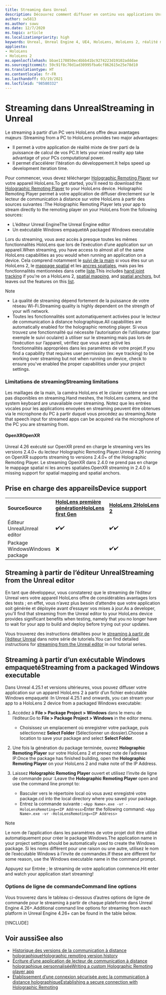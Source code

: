 ```yaml
---
title: Streaming dans Unreal
description: Découvrez comment diffuser en continu vos applications Unreal vers HoloLens 2, y compris les limitations et les options de ligne de commande pour le streaming.
author: sw5813
ms.author: suwu
ms.date: 12/7/2020
ms.topic: article
ms.localizationpriority: high
keywords: Unreal, Unreal Engine 4, UE4, HoloLens, HoloLens 2, réalité mixte, tutoriel, streaming, PC, application de communication à distance holographique, holographic remoting player, documentation, casque de réalité mixte, casque windows mixed reality, casque de réalité virtuelle
appliesto:
- HoloLens
- HoloLens 2
ms.openlocfilehash: bbae1170850ec4bbb41bc9274223d19102adddae
ms.sourcegitcommit: 59c91f8c70d1ad30995fba6cf862615e25e78d10
ms.translationtype: HT
ms.contentlocale: fr-FR
ms.lasthandoff: 03/19/2021
ms.locfileid: "98580332"
---
```

# <a name="streaming-in-unreal"></a><span data-ttu-id="848a5-104">Streaming dans Unreal</span><span class="sxs-lookup"><span data-stu-id="848a5-104">Streaming in Unreal</span></span>

<span data-ttu-id="848a5-105">Le streaming à partir d’un PC vers HoloLens offre deux avantages majeurs :</span><span class="sxs-lookup"><span data-stu-id="848a5-105">Streaming from a PC to HoloLens provides two major advantages:</span></span> 
* <span data-ttu-id="848a5-106">Il permet à votre application de réalité mixte de tirer parti de la puissance de calcul de vos PC.</span><span class="sxs-lookup"><span data-stu-id="848a5-106">It lets your mixed reality app take advantage of your PCs computational power.</span></span> 
* <span data-ttu-id="848a5-107">Il permet d’accélérer l’itération du développement.</span><span class="sxs-lookup"><span data-stu-id="848a5-107">It helps speed up development iteration time.</span></span> 

<span data-ttu-id="848a5-108">Pour commencer, vous devez télécharger [Holographic Remoting Player](../platform-capabilities-and-apis/holographic-remoting-player.md) sur votre appareil HoloLens.</span><span class="sxs-lookup"><span data-stu-id="848a5-108">To get started, you'll need to download the [Holographic Remoting Player](../platform-capabilities-and-apis/holographic-remoting-player.md) to your HoloLens device.</span></span> <span data-ttu-id="848a5-109">Holographic Remoting Player permet à votre application de diffuser directement sur le lecteur de communication à distance sur votre HoloLens à partir des sources suivantes :</span><span class="sxs-lookup"><span data-stu-id="848a5-109">The Holographic Remoting Player lets your app to stream  directly to the remoting player on your HoloLens from the following sources:</span></span>

* <span data-ttu-id="848a5-110">L’éditeur Unreal Engine</span><span class="sxs-lookup"><span data-stu-id="848a5-110">The Unreal Engine editor</span></span>
* <span data-ttu-id="848a5-111">Un exécutable Windows empaqueté</span><span class="sxs-lookup"><span data-stu-id="848a5-111">A packaged Windows executable</span></span> 

<span data-ttu-id="848a5-112">Lors du streaming, vous avez accès à presque toutes les mêmes fonctionnalités HoloLens que lors de l’exécution d’une application sur un appareil.</span><span class="sxs-lookup"><span data-stu-id="848a5-112">When streaming, you have access to almost all of the same HoloLens capabilities as you would when running an application on a device.</span></span> <span data-ttu-id="848a5-113">Cela comprend notamment le [suivi de la main](unreal-hand-tracking.md) si vous êtes sur un HoloLens 2, le [mappage spatial](unreal-spatial-mapping.md) et les [ancres spatiales](unreal-spatial-anchors.md), mais pas les fonctionnalités mentionnées dans cette [liste](../platform-capabilities-and-apis/holographic-remoting-troubleshooting.md).</span><span class="sxs-lookup"><span data-stu-id="848a5-113">This includes [hand joint tracking](unreal-hand-tracking.md) if you're on a HoloLens 2, [spatial mapping](unreal-spatial-mapping.md), and [spatial anchors](unreal-spatial-anchors.md), but leaves out the features on this [list](../platform-capabilities-and-apis/holographic-remoting-troubleshooting.md).</span></span> 

> [!NOTE]
> * <span data-ttu-id="848a5-114">La qualité de streaming dépend fortement de la puissance de votre réseau Wi-Fi.</span><span class="sxs-lookup"><span data-stu-id="848a5-114">Streaming quality is highly dependent on the strength of your wifi network.</span></span>
> * <span data-ttu-id="848a5-115">Toutes les fonctionnalités sont automatiquement activées pour le lecteur de communication à distance holographique.</span><span class="sxs-lookup"><span data-stu-id="848a5-115">All capabilities are automatically enabled for the holographic remoting player.</span></span> <span data-ttu-id="848a5-116">Si vous trouvez une fonctionnalité qui nécessite l’autorisation de l’utilisateur (par exemple le suivi oculaire) à utiliser sur le streaming mais pas lors de l’exécution sur l’appareil, vérifiez que vous avez activé les fonctionnalités appropriées dans les paramètres de votre projet.</span><span class="sxs-lookup"><span data-stu-id="848a5-116">If you find a capability that requires user permission (ex: eye tracking) to be working over streaming but not when running on device, check to ensure you've enabled the proper capabilities under your project settings.</span></span>

### <a name="streaming-limitations"></a><span data-ttu-id="848a5-117">Limitations de streaming</span><span class="sxs-lookup"><span data-stu-id="848a5-117">Streaming limitations</span></span>

<span data-ttu-id="848a5-118">Les maillages de la main, la caméra HoloLens et le clavier système ne sont pas disponibles en streaming.</span><span class="sxs-lookup"><span data-stu-id="848a5-118">Hand meshes, the HoloLens camera, and the system keyboard are unavailable over streaming.</span></span> <span data-ttu-id="848a5-119">Notez que les entrées vocales pour les applications envoyées en streaming peuvent être obtenues via le microphone du PC à partir duquel vous procédez au streaming.</span><span class="sxs-lookup"><span data-stu-id="848a5-119">Note that speech input for streamed apps can be acquired via the microphone of the PC you are streaming from.</span></span>

#### <a name="openxr"></a><span data-ttu-id="848a5-120">OpenXR</span><span class="sxs-lookup"><span data-stu-id="848a5-120">OpenXR</span></span>

<span data-ttu-id="848a5-121">Unreal 4.26 exécuté sur OpenXR prend en charge le streaming vers les versions 2.4.0+ du lecteur Holographic Remoting Player.</span><span class="sxs-lookup"><span data-stu-id="848a5-121">Unreal 4.26 running on OpenXR supports streaming to versions 2.4.0+ of the Holographic Remoting Player.</span></span> <span data-ttu-id="848a5-122">Le streaming OpenXR dans 2.4.0 ne prend pas en charge le mappage spatial ni les ancres spatiales.</span><span class="sxs-lookup"><span data-stu-id="848a5-122">OpenXR streaming in 2.4.0 is missing support for spatial mapping and spatial anchors.</span></span> 

## <a name="device-support"></a><span data-ttu-id="848a5-123">Prise en charge des appareils</span><span class="sxs-lookup"><span data-stu-id="848a5-123">Device support</span></span>

<table>
    <colgroup>
    <col width="33%" />
    <col width="33%" />
    <col width="33%" />
    </colgroup>
    <tr>
        <td><span data-ttu-id="848a5-124"><strong>Source</strong></span><span class="sxs-lookup"><span data-stu-id="848a5-124"><strong>Source</strong></span></span></td>
        <td><span data-ttu-id="848a5-125"><a href="/hololens/hololens1-hardware"><strong>HoloLens première génération</strong></a></span><span class="sxs-lookup"><span data-stu-id="848a5-125"><a href="/hololens/hololens1-hardware"><strong>HoloLens first Gen</strong></a></span></span></td>
        <td><span data-ttu-id="848a5-126"><a href="https://www.microsoft.com/hololens/hardware"><strong>HoloLens 2</strong></a></span><span class="sxs-lookup"><span data-stu-id="848a5-126"><a href="https://www.microsoft.com/hololens/hardware"><strong>HoloLens 2</strong></a></span></span></td>
        <td><span data-ttu-id="848a5-127"><strong>Casques immersifs</strong></span><span class="sxs-lookup"><span data-stu-id="848a5-127"><strong>Immersive Headsets</strong></span></span></td>
    </tr>
     <tr>
        <td><span data-ttu-id="848a5-128">Éditeur Unreal</span><span class="sxs-lookup"><span data-stu-id="848a5-128">Unreal editor</span></span></td>
        <td><span data-ttu-id="848a5-129">✔️</span><span class="sxs-lookup"><span data-stu-id="848a5-129">✔️</span></span></td>
        <td><span data-ttu-id="848a5-130">✔️</span><span class="sxs-lookup"><span data-stu-id="848a5-130">✔️</span></span></td>
        <td>❌</td>
    </tr>
    <tr>
        <td><span data-ttu-id="848a5-131">Package Windows</span><span class="sxs-lookup"><span data-stu-id="848a5-131">Windows package</span></span></td>
        <td>❌</td>
        <td><span data-ttu-id="848a5-132">✔️</span><span class="sxs-lookup"><span data-stu-id="848a5-132">✔️</span></span></td>
        <td>❌</td>
    </tr>

</table>

## <a name="streaming-from-the-unreal-editor"></a><span data-ttu-id="848a5-133">Streaming à partir de l’éditeur Unreal</span><span class="sxs-lookup"><span data-stu-id="848a5-133">Streaming from the Unreal editor</span></span>

<span data-ttu-id="848a5-134">En tant que développeur, vous constaterez que le streaming de l’éditeur Unreal vers votre appareil HoloLens offre de considérables avantages lors des tests ; en effet, vous n’avez plus besoin d’attendre que votre application soit générée et déployée avant d’essayer vos mises à jour.</span><span class="sxs-lookup"><span data-stu-id="848a5-134">As a developer, you'll find that streaming from the Unreal editor to your HoloLens device provides significant benefits when testing, namely that you no longer have to wait for your app to build and deploy before trying out your updates.</span></span>

<span data-ttu-id="848a5-135">Vous trouverez des instructions détaillées pour le [streaming à partir de l’éditeur Unreal](tutorials/unreal-uxt-ch6.md#device-only-streaming) dans notre série de tutoriels.</span><span class="sxs-lookup"><span data-stu-id="848a5-135">You can find detailed instructions for [streaming from the Unreal editor](tutorials/unreal-uxt-ch6.md#device-only-streaming) in our tutorial series.</span></span>

## <a name="streaming-from-a-packaged-windows-executable"></a><span data-ttu-id="848a5-136">Streaming à partir d’un exécutable Windows empaqueté</span><span class="sxs-lookup"><span data-stu-id="848a5-136">Streaming from a packaged Windows executable</span></span>

<span data-ttu-id="848a5-137">Dans Unreal 4.25.1 et versions ultérieures, vous pouvez diffuser votre application sur un appareil HoloLens 2 à partir d’un fichier exécutable Windows empaqueté :</span><span class="sxs-lookup"><span data-stu-id="848a5-137">In Unreal 4.25.1 and onwards, you can stream your app to a HoloLens 2 device from a packaged Windows executable:</span></span> 

1. <span data-ttu-id="848a5-138">Accédez à **File > Package Project > Windows** dans le menu de l’éditeur.</span><span class="sxs-lookup"><span data-stu-id="848a5-138">Go to **File > Package Project > Windows** in the editor menu.</span></span> 
    * <span data-ttu-id="848a5-139">Choisissez un emplacement où enregistrer votre package, puis sélectionnez **Select Folder** (Sélectionner un dossier).</span><span class="sxs-lookup"><span data-stu-id="848a5-139">Choose a location to save your package and select **Select Folder**.</span></span>

2. <span data-ttu-id="848a5-140">Une fois la génération du package terminée, ouvrez **Holographic Remoting Player** sur votre HoloLens 2 et prenez note de l’adresse IP.</span><span class="sxs-lookup"><span data-stu-id="848a5-140">Once the package has finished building, open the **Holographic Remoting Player** on your HoloLens 2 and make note of the IP Address.</span></span> 
3. <span data-ttu-id="848a5-141">Laissez **Holographic Remoting Player** ouvert et utilisez l’invite de ligne de commande pour :</span><span class="sxs-lookup"><span data-stu-id="848a5-141">Leave the **Holographic Remoting Player** open and use the command line prompt to:</span></span> 
    * <span data-ttu-id="848a5-142">Basculer vers le répertoire local où vous avez enregistré votre package.</span><span class="sxs-lookup"><span data-stu-id="848a5-142">cd into the local directory where you saved your package.</span></span>
    * <span data-ttu-id="848a5-143">Entrez la commande suivante : `<App Name>.exe -vr -HoloLensRemoting=<IP Address>`</span><span class="sxs-lookup"><span data-stu-id="848a5-143">Enter the following command: `<App Name>.exe -vr -HoloLensRemoting=<IP Address>`</span></span>

> [!NOTE]
> <span data-ttu-id="848a5-144">Le nom de l’application dans les paramètres de votre projet doit être utilisé automatiquement pour créer le package Windows.</span><span class="sxs-lookup"><span data-stu-id="848a5-144">The application name in your project settings should be automatically used to create the Windows package.</span></span> <span data-ttu-id="848a5-145">Si les noms diffèrent pour une raison ou une autre, utilisez le nom de l’exécutable Windows à l’invite de commandes.</span><span class="sxs-lookup"><span data-stu-id="848a5-145">If these are different for some reason, use the Windows executable name in the command prompt.</span></span>

<span data-ttu-id="848a5-146">Appuyez sur Entrée ; le streaming de votre application commence.</span><span class="sxs-lookup"><span data-stu-id="848a5-146">Hit enter and watch your application start streaming!</span></span>

### <a name="command-line-options"></a><span data-ttu-id="848a5-147">Options de ligne de commande</span><span class="sxs-lookup"><span data-stu-id="848a5-147">Command line options</span></span>

<span data-ttu-id="848a5-148">Vous trouverez dans le tableau ci-dessous d’autres options de ligne de commande pour le streaming à partir de chaque plateforme dans Unreal Engine 4.26+.</span><span class="sxs-lookup"><span data-stu-id="848a5-148">Additional command line options for streaming from each platform in Unreal Engine 4.26+ can be found in the table below.</span></span> 

[!INCLUDE[](includes/tabs-streaming-args.md)]

## <a name="see-also"></a><span data-ttu-id="848a5-149">Voir aussi</span><span class="sxs-lookup"><span data-stu-id="848a5-149">See also</span></span>

* [<span data-ttu-id="848a5-150">Historique des versions de la communication à distance holographique</span><span class="sxs-lookup"><span data-stu-id="848a5-150">Holographic remoting version history</span></span>](../platform-capabilities-and-apis/holographic-remoting-version-history.md)
* [<span data-ttu-id="848a5-151">Écriture d’une application de lecteur de communication à distance holographique personnalisée</span><span class="sxs-lookup"><span data-stu-id="848a5-151">Writing a custom Holographic Remoting player app</span></span>](../platform-capabilities-and-apis/holographic-remoting-create-player.md)
* [<span data-ttu-id="848a5-152">Établissement d’une connexion sécurisée avec la communication à distance holographique</span><span class="sxs-lookup"><span data-stu-id="848a5-152">Establishing a secure connection with Holographic Remoting</span></span>](../platform-capabilities-and-apis/holographic-remoting-secure-connection.md)